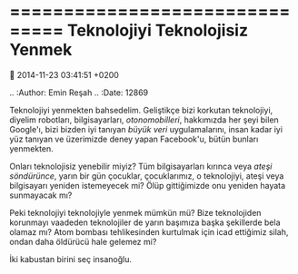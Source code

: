 ===============================
Teknolojiyi Teknolojisiz Yenmek
===============================

:date: 2014-11-23 03:41:51 +0200

.. :Author: Emin Reşah
.. :Date:   12869

Teknolojiyi yenmekten bahsedelim. Geliştikçe bizi korkutan teknolojiyi,
diyelim robotları, bilgisayarları, *otonomobilleri*, hakkımızda her şeyi
bilen Google'ı, bizi bizden iyi tanıyan *büyük veri* uygulamalarını,
insan kadar iyi yüz tanıyan ve üzerimizde deney yapan Facebook'u, bütün
bunları yenmekten.

Onları teknolojisiz yenebilir miyiz? Tüm bilgisayarları kırınca veya
*ateşi söndürünce*, yarın bir gün çocuklar, çocuklarımız, o teknolojiyi,
ateşi veya bilgisayarı yeniden istemeyecek mi? Ölüp gittiğimizde onu
yeniden hayata sunmayacak mı?

Peki teknolojiyi teknolojiyle yenmek mümkün mü? Bize teknolojiden
korunmayı vaadeden teknolojiler de yarın başımıza başka şekillerde bela
olamaz mı? Atom bombası tehlikesinden kurtulmak için icad ettiğimiz
silah, ondan daha öldürücü hale gelemez mi?

İki kabustan birini seç insanoğlu.
